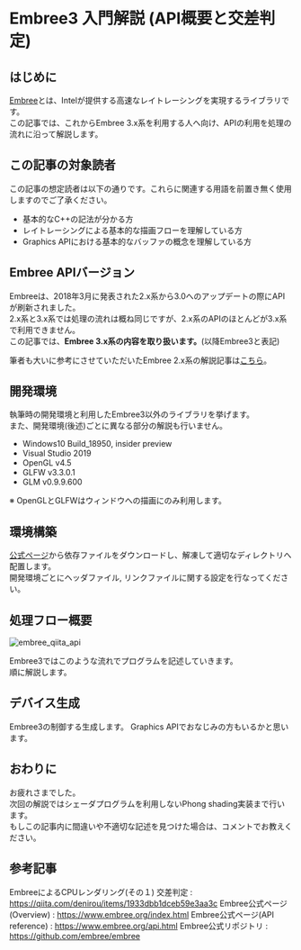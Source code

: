 # Embree3 入門解説 (API概要と交差判定)

## はじめに

[Embree]( https://www.embree.org/index.html )とは、Intelが提供する高速なレイトレーシングを実現するライブラリです。   
この記事では、これからEmbree 3.x系を利用する人へ向け、APIの利用を処理の流れに沿って解説します。     
     

## この記事の対象読者

この記事の想定読者は以下の通りです。これらに関連する用語を前置き無く使用しますのでご了承ください。  

- 基本的なC++の記法が分かる方
- レイトレーシングによる基本的な描画フローを理解している方   
- Graphics APIにおける基本的なバッファの概念を理解している方    
  

## Embree APIバージョン

Embreeは、2018年3月に発表された2.x系から3.0へのアップデートの際にAPIが刷新されました。  
2.x系と3.x系では処理の流れは概ね同じですが、2.x系のAPIのほとんどが3.x系で利用できません。    
この記事では、**Embree 3.x系の内容を取り扱います。**(以降Embree3と表記)     

筆者も大いに参考にさせていただいたEmbree 2.x系の解説記事は[こちら](https://qiita.com/denirou/items/1933dbb1dceb59e3aa3c)。     



## 開発環境

執筆時の開発環境と利用したEmbree3以外のライブラリを挙げます。      
また、開発環境(後述)ごとに異なる部分の解説も行いません。

- Windows10 Build_18950, insider preview
- Visual Studio 2019
- OpenGL v4.5
- GLFW v3.3.0.1
- GLM v0.9.9.600    

※ OpenGLとGLFWはウィンドウへの描画にのみ利用します。    



## 環境構築

[公式ページ]( https://www.embree.org/downloads.html )から依存ファイルをダウンロードし、解凍して適切なディレクトリへ配置します。  
開発環境ごとにヘッダファイル, リンクファイルに関する設定を行なってください。   

## 処理フロー概要

<img src="C:\Users\albus\Pictures\gomi\embree_qiita_api.png" alt="embree_qiita_api" />

Embree3ではこのような流れでプログラムを記述していきます。   
順に解説します。     

## デバイス生成

Embree3の制御する生成します。
Graphics APIでおなじみの方もいるかと思います。   





## おわりに

お疲れさまでした。  
次回の解説ではシェーダプログラムを利用しないPhong shading実装まで行います。  
もしこの記事内に間違いや不適切な記述を見つけた場合は、コメントでお教えください。   



## 参考記事

EmbreeによるCPUレンダリング(その１) 交差判定 : https://qiita.com/denirou/items/1933dbb1dceb59e3aa3c
Embree公式ページ(Overview) : https://www.embree.org/index.html
Embree公式ページ(API reference) : https://www.embree.org/api.html
Embree公式リポジトリ : https://github.com/embree/embree

